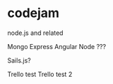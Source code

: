 codejam
=======

node.js and related

Mongo
Express
Angular
Node
???

Sails.js?

Trello test
Trello test 2

